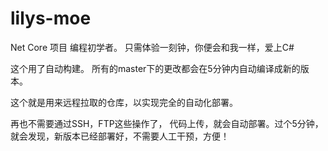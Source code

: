 # lilys-moe
Net Core 项目  编程初学者。 只需体验一刻钟，你便会和我一样，爱上C#

这个用了自动构建。
所有的master下的更改都会在5分钟内自动编译成新的版本。

这个就是用来远程拉取的仓库，以实现完全的自动化部署。

再也不需要通过SSH，FTP这些操作了， 代码上传，就会自动部署。过个5分钟，就会发现，新版本已经部署好，不需要人工干预，方便！